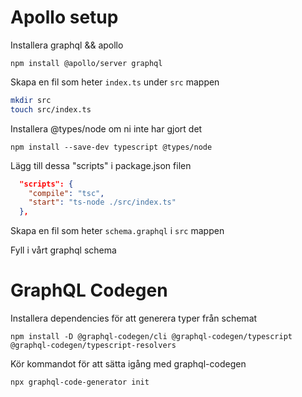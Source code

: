 # Apollo setup

Installera graphql && apollo

`npm install @apollo/server graphql`

Skapa en fil som heter `index.ts` under `src` mappen

```bash
mkdir src
touch src/index.ts
```

Installera @types/node om ni inte har gjort det

`npm install --save-dev typescript @types/node`

Lägg till dessa "scripts" i package.json filen

```json
  "scripts": {
    "compile": "tsc",
    "start": "ts-node ./src/index.ts"
  },
```

Skapa en fil som heter `schema.graphql` i `src` mappen

Fyll i vårt graphql schema

# GraphQL Codegen

Installera dependencies för att generera typer från schemat

`npm install -D @graphql-codegen/cli @graphql-codegen/typescript @graphql-codegen/typescript-resolvers`

Kör kommandot för att sätta igång med graphql-codegen

`npx graphql-code-generator init`

